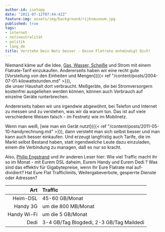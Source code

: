 ```yaml
---
author-id: isotopp
date: "2011-07-12T07:44:42Z"
feature-img: assets/img/background/rijksmuseum.jpg
published: true
tags:
- internet
- netzneutralität
- politik
- lang_de
title: Verstehe Dein Netz besser - Deine Flatrate entmündigt Dich!
---
```


Niemand käme auf die Idee, 
[Gas, Wasser, Scheiße](http://www.youtube.com/results?search_query=meister+r%C3%B6hrich&aq=0L&oq=meister+r%C3%B6h)
und Strom mit einem Flatrate-Tarif einzukaufen. Andererseits haben wir eine
recht gute 
[Vorstellung von den Einheiten und Mengen]({{< ref "/content/posts/2004-07-01-kilowattstunden.md" >}}),  
die unser Haushalt dort verbraucht. Meßgeräte, die bei Stromversorgern
kostenfrei ausgeliehen werden können, können auch Verbrauch auf einzelne
Geräte runterbrechen.

Andererseits haben wir uns irgendwie abgewöhnt, bei Telefon und Internet zu
messen und zu verstehen, was wir da warum tun. Das ist auf viele
verschiedene Weisen falsch - im Festnetz wie im Mobilnetz.

Wenn man weiß, 
[wie man ein Gerät nutzt]({{< ref "/content/posts/2011-05-10-handyrechnung.md" >}}), dann
versteht man sich selbst besser und man kann auch besser einkaufen. Und
erzeugt langfristig auch Tarife, die im Markt selbst Bestand haben, statt
irgendwelche Leute dazu einzuladen, einem die Verbindung zu managen, daß es
nur so kracht.

Also, 
[Philip Engstrand](https://netzpolitik.org/2011/kris-kohntopp-erklart-netzneutralitat/#comment-429198) 
und ihr anderen Leser hier: Wie viel Traffic macht ihr so im Monat - mit
Eurem DSL daheim, Eurem Handy und Eurem Dedi ? Was sind das effektiv für
Gigabytepreise, wenn Ihr Eure Flatrate mal auf-dividiert? Hat Eure Flat
Trafficlimits, Weitergabeverbote, gesperrte Dienste oder Adressen?

|      Art  | Traffic |
|----------:|:--------|
| Heim-DSL  | 45-60 GB/Monat |
| Handy 3G  | um die 800 MB/Monat |
|Handy Wi-Fi | um die 5 GB/Monat |
|      Dedi | 3-4 GB/Tag Blogdedi, 2-3 GB/Tag Maildedi |

